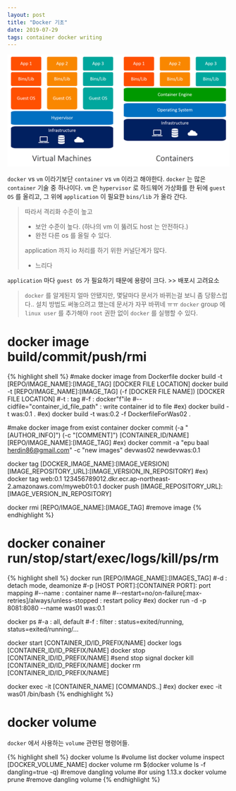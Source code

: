 ```yaml
---
layout: post
title: "Docker 기초"
date: 2019-07-29
tags: container docker writing
---
```

![많이 보던 그 그림](/assets/images/posts/2019-07-29-docker.jpg)

`docker` vs `vm` 이라기보단 `container` vs `vm` 이라고 해야한다.
`docker` 는 많은 `container` 기술 중 하나이다.
`vm` 은 `hypervisor` 로 하드웨어 가상화를 한 뒤에 `guest OS` 를 올리고, 그 위에 `application` 이 필요한 `bins/lib` 가 올라 간다.

> 따라서 격리화 수준이 높고
>  - 보안 수준이 높다. (하나의 vm 이 뚫려도 host 는 안전하다.)
>  - 완전 다른 os 를 올릴 수 있다.
>
> application 까지 io 처리를 하기 위한 커널단계가 많다.
>   - 느리다

`application` 마다 `guest OS` 가 필요하기 때문에 용량이 크다. >> 배포시 고려요소

> `docker` 를 알게된지 얼마 안됐지만, 몇달마다 문서가 바뀌는걸 보니 좀 당황스럽다..
> 설치 방법도 써놓으려고 했는데 문서가 자꾸 바뀌네 ㅠㅠ
> `docker` group 에 `linux user` 를 추가해야 `root` 권한 없이 `docker` 를 실행할 수 있다.

# docker image build/commit/push/rmi

{% highlight shell %}
#make docker image from Dockerfile
docker build -t [REPO/IMAGE_NAME]:[IMAGE_TAG] [DOCKER FILE LOCATION]
docker build -t [REPO/IMAGE_NAME]:[IMAGE_TAG] (-f [DOCKER FILE NAME]) [DOCKER FILE LOCATION]
#-t : tag
#-f : docker"f"ile
#--cidfile="container_id_file_path" : write container id to file
#ex) docker build -t was:0.1 .
#ex) docker build -t was:0.2 -f DockerfileForWas02 .

#make docker image from exist container
docker commit (-a "[AUTHOR_INFO]") (-c "[COMMENT]") [CONTAINER_ID/NAME] [REPO/IMAGE_NAME]:[IMAGE_TAG]
#ex) docker commit -a "epu baal <herdin86@gmail.com>" -c "new images" devwas02 newdevwas:0.1

docker tag [DOCKER_IMAGE_NAME]:[IMAGE_VERSION] [IMAGE_REPOSITORY_URL]:[IMAGE_VERSION_IN_REPOSITORY]
#ex) docker tag web:0.1 123456789012.dkr.ecr.ap-northeast-2.amazonaws.com/myweb01:0.1
docker push [IMAGE_REPOSITORY_URL]:[IMAGE_VERSION_IN_REPOSITORY]

docker rmi [REPO/IMAGE_NAME]:[IMAGE_TAG] #remove image
{% endhighlight %}

# docker conainer run/stop/start/exec/logs/kill/ps/rm

{% highlight shell %}
docker run [REPO/IMAGE_NAME]:[IMAGES_TAG]
#-d : detach mode, deamonize
#-p [HOST PORT]:[CONTAINER PORT]: port mapping
#--name : container name
#--restart=no/on-failure[:max-retries]/always/unless-stopped : restart policy
#ex) docker run -d -p 8081:8080 --name was01 was:0.1

docker ps
#-a : all, default
#-f : filter : status=exited/running, status=exited/running/...

docker start [CONTAINER_ID/ID_PREFIX/NAME]
docker logs [CONTAINER_ID/ID_PREFIX/NAME]
docker stop [CONTAINER_ID/ID_PREFIX/NAME] #send stop signal
docker kill [CONTAINER_ID/ID_PREFIX/NAME]
docker rm [CONTAINER_ID/ID_PREFIX/NAME]

docker exec -it [CONTAINER_NAME] [COMMANDS..]
#ex) docker exec -it was01 /bin/bash
{% endhighlight %}

# docker volume
`docker` 에서 사용하는 `volume` 관련된 명령어들.

{% highlight shell %}
docker volume ls #volume list
docker volume inspect [DOCKER_VOLUME_NAME]
docker volume rm $(docker volume ls -f dangling=true -q) #remove dangling volume
#or using 1.13.x
docker volume prune #remove dangling volume
{% endhighlight %}
